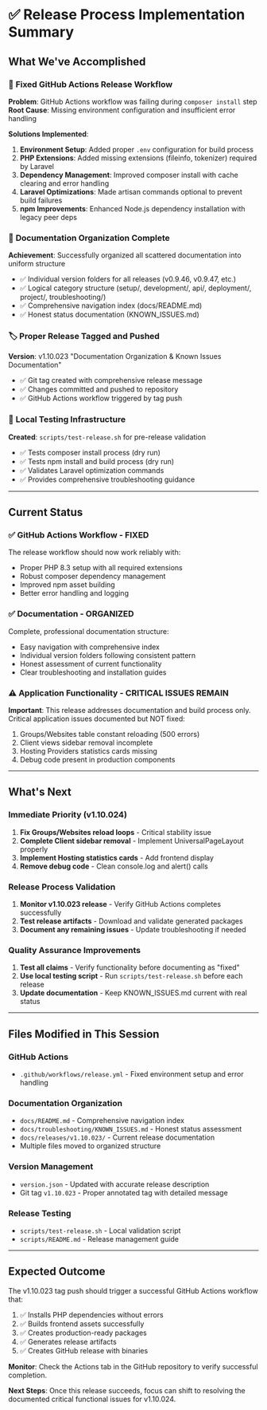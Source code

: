 # ✅ Release Process Implementation Summary

## What We've Accomplished

### 🔧 **Fixed GitHub Actions Release Workflow**

**Problem**: GitHub Actions workflow was failing during `composer install` step
**Root Cause**: Missing environment configuration and insufficient error handling

**Solutions Implemented**:
1. **Environment Setup**: Added proper `.env` configuration for build process
2. **PHP Extensions**: Added missing extensions (fileinfo, tokenizer) required by Laravel
3. **Dependency Management**: Improved composer install with cache clearing and error handling
4. **Laravel Optimizations**: Made artisan commands optional to prevent build failures
5. **npm Improvements**: Enhanced Node.js dependency installation with legacy peer deps

### 📁 **Documentation Organization Complete**

**Achievement**: Successfully organized all scattered documentation into uniform structure
- ✅ Individual version folders for all releases (v0.9.46, v0.9.47, etc.)
- ✅ Logical category structure (setup/, development/, api/, deployment/, project/, troubleshooting/)
- ✅ Comprehensive navigation index (docs/README.md)
- ✅ Honest status documentation (KNOWN_ISSUES.md)

### 🏷️ **Proper Release Tagged and Pushed**

**Version**: v1.10.023 "Documentation Organization & Known Issues Documentation"
- ✅ Git tag created with comprehensive release message
- ✅ Changes committed and pushed to repository
- ✅ GitHub Actions workflow triggered by tag push

### 🧪 **Local Testing Infrastructure**

**Created**: `scripts/test-release.sh` for pre-release validation
- ✅ Tests composer install process (dry run)
- ✅ Tests npm install and build process (dry run)
- ✅ Validates Laravel optimization commands
- ✅ Provides comprehensive troubleshooting guidance

---

## Current Status

### ✅ **GitHub Actions Workflow - FIXED**
The release workflow should now work reliably with:
- Proper PHP 8.3 setup with all required extensions
- Robust composer dependency management
- Improved npm asset building
- Better error handling and logging

### ✅ **Documentation - ORGANIZED**
Complete, professional documentation structure:
- Easy navigation with comprehensive index
- Individual version folders following consistent pattern
- Honest assessment of current functionality
- Clear troubleshooting and installation guides

### ⚠️ **Application Functionality - CRITICAL ISSUES REMAIN**
**Important**: This release addresses documentation and build process only.
Critical application issues documented but NOT fixed:
1. Groups/Websites table constant reloading (500 errors)
2. Client views sidebar removal incomplete
3. Hosting Providers statistics cards missing
4. Debug code present in production components

---

## What's Next

### **Immediate Priority (v1.10.024)**
1. **Fix Groups/Websites reload loops** - Critical stability issue
2. **Complete Client sidebar removal** - Implement UniversalPageLayout properly
3. **Implement Hosting statistics cards** - Add frontend display
4. **Remove debug code** - Clean console.log and alert() calls

### **Release Process Validation**
1. **Monitor v1.10.023 release** - Verify GitHub Actions completes successfully
2. **Test release artifacts** - Download and validate generated packages
3. **Document any remaining issues** - Update troubleshooting if needed

### **Quality Assurance Improvements**
1. **Test all claims** - Verify functionality before documenting as "fixed"
2. **Use local testing script** - Run `scripts/test-release.sh` before each release
3. **Update documentation** - Keep KNOWN_ISSUES.md current with real status

---

## Files Modified in This Session

### **GitHub Actions**
- `.github/workflows/release.yml` - Fixed environment setup and error handling

### **Documentation Organization**
- `docs/README.md` - Comprehensive navigation index
- `docs/troubleshooting/KNOWN_ISSUES.md` - Honest status assessment
- `docs/releases/v1.10.023/` - Current release documentation
- Multiple files moved to organized structure

### **Version Management**
- `version.json` - Updated with accurate release description
- Git tag `v1.10.023` - Proper annotated tag with detailed message

### **Release Testing**
- `scripts/test-release.sh` - Local validation script
- `scripts/README.md` - Release management guide

---

## Expected Outcome

The v1.10.023 tag push should trigger a successful GitHub Actions workflow that:
1. ✅ Installs PHP dependencies without errors
2. ✅ Builds frontend assets successfully
3. ✅ Creates production-ready packages
4. ✅ Generates release artifacts
5. ✅ Creates GitHub release with binaries

**Monitor**: Check the Actions tab in the GitHub repository to verify successful completion.

**Next Steps**: Once this release succeeds, focus can shift to resolving the documented critical functional issues for v1.10.024.